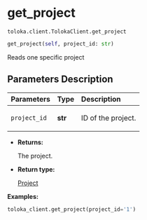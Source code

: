# get_project
`toloka.client.TolokaClient.get_project`

```python
get_project(self, project_id: str)
```

Reads one specific project

## Parameters Description

| Parameters | Type | Description |
| :----------| :----| :-----------|
`project_id`|**str**|<p>ID of the project.</p>

* **Returns:**

  The project.

* **Return type:**

  [Project](toloka.client.project.Project.md)

**Examples:**

```python
toloka_client.get_project(project_id='1')
```
